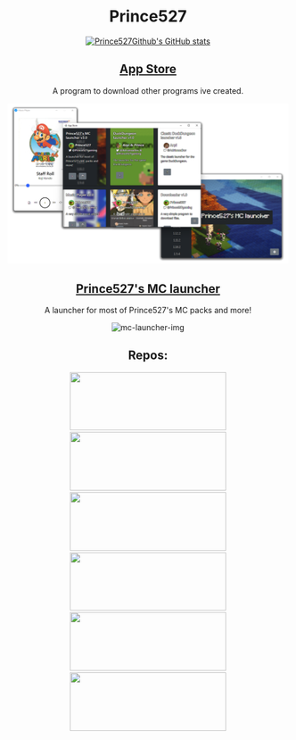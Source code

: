 <h1 align="center">Prince527</h1>

<p align="center">
  <a href="https://github.com/anuraghazra/github-readme-stats">
    <img src="https://github-readme-stats.vercel.app/api?username=Prince527Github&show_icons=true&theme=onedark&orgs=ServerSMP-Github,DuckDevss" alt="Prince527Github's GitHub stats">
  </a>
</p>

<h2 align="center">
 <a href="https://github.com/Prince527GitHub/App-Store">App Store</a>
</h2>

<p align="center">A program to download other programs ive created.</p>

<p align="center">
 <img src="https://raw.githubusercontent.com/Prince527GitHub/App-Store/images/apps/app-store.png" alt="app-store-img">
</p>

<h2 align="center">
 <a href="https://github.com/Prince527GitHub/Prince527-MC-launcher">Prince527's MC launcher</a>
</h2>

<p align="center">A launcher for most of Prince527's MC packs and more!</p>
 
<p align="center">
 <img src="https://serversmp.xyz/web/mclauncher/assets/image/main-menu.jpg" alt="mc-launcher-img">
</p>

<h2 align="center">Repos:</h2>

<p align="center">
  <a href="https://github.com/ServerSMP-Github/BOT">
    <img src="https://github-readme-stats.vercel.app/api/pin/?username=ServerSMP-Github&repo=BOT&theme=onedark" width="280px" height="104.65px">
  </a>
  <a href="https://github.com/Prince527GitHub/App-Store">
    <img src="https://github-readme-stats.vercel.app/api/pin/?username=Prince527Github&repo=App-Store&theme=onedark" width="280px" height="104.65px">
  </a>
  <a href="https://github.com/Prince527GitHub/Prince527-MC-launcher">
    <img src="https://github-readme-stats.vercel.app/api/pin/?username=Prince527Github&repo=Prince527-MC-launcher&theme=onedark" width="280px" height="104.65px">
  </a>
  <a href="https://github.com/Prince527GitHub/Simple-Apps">
    <img src="https://github-readme-stats.vercel.app/api/pin/?username=Prince527Github&repo=Simple-Apps&theme=onedark" width="280px" height="104.65px">
  </a>
  <a href="https://github.com/ServerSMP-Github/API-Shortener">
    <img src="https://github-readme-stats.vercel.app/api/pin/?username=ServerSMP-Github&repo=API-Shortener&theme=onedark" width="280px" height="104.65px">
  </a>
  <a href="https://github.com/ServerSMP-Github/Website">
    <img src="https://github-readme-stats.vercel.app/api/pin/?username=ServerSMP-Github&repo=Website&theme=onedark" width="280px" height="104.65px">
  </a>
</p>
